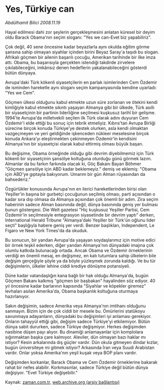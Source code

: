 # Yes, Türkiye can

*Abdülhamit Bilici 2008.11.19*

<tr><td class="metin" colspan="2" style="padding-top: 20px; padding-left: 5px; padding-right: 10px;">Hayal edilmesi dahi zor şeylerin gerçekleşmesini anlatan küresel bir deyim oldu Barack Obama'nın seçim sloganı: "Yes we can-Evet biz yapabiliriz".</td></tr><tr><td class="metin" colspan="2" style="padding-top: 20px; padding-left: 5px; padding-right: 10px;"><p> Çok değil, 40 sene öncesine kadar beyazlarla aynı okulda eğitim görme şansına sahip olmayan siyahlar içinden birini Beyaz Saray'a taşıdı bu slogan. Afrikalı göçmen bir ailenin başarılı çocuğu, Amerikan tarihinde bir ilke imza attı. Obama, bu başarısıyla gerçekten istendiği takdirde zirvelere çıkılabileceğini, imkânsız denen hedeflerin yakalanabileceğini gösterdi bütün dünyaya.
<p> Avrupa'daki Türk kökenli siyasetçilerin en parlak isimlerinden Cem Özdemir de isminden hareketle aynı sloganı seçim kampanyasında kendine uyarladı: "Yes we Cem". 
<p> Göçmen ülkesi olduğunu kabul etmekte uzun süre zorlanan ve ötekini kendi kimliğiyle kabul etmekte sıkıntı yaşayan Almanya gibi bir ülkede, Türk asıllı bir siyasetçinin bir partinin liderliğine seçilmesi kuşkusuz tarihî bir gelişme. 1994'te Avrupa'da milletvekili seçilen ilk Türk olarak adını duyuran Cem Özdemir'i elde ettiği bu sonuç için tebrik etmeliyiz. Kıbrıs'tan Avrupa Birliği sürecine birçok konuda Türkiye'ye destek olurken, asla kendi olmaktan vazgeçmeyen ve yeri geldiğinde işkenceden nükleer meselesine birçok konuda Ankara'yı eleştirmekten çekinmeyen Özdemir'in kendisini Almanya'nın bir siyasetçisi olarak kabul ettirmiş olması büyük başarı. 
<p> Bu değişime, Obama örneğinde olduğu gibi devrim diyebilmemiz için Türk kökenli bir siyasetçinin şansölye koltuğuna oturduğu günü görmek lazım. Almanlar da bu farkın farkında olacak ki, Göç Bakanı Bayan Böhmer "Göçmen şansölye için ABD kadar beklemeyiz." demiş ve eklemiş: "Obama için ABD'ye gıptayla bakıyorum. Umarım bir gün Alman rüyasından da bahsederiz." 
<p> Özgürlükler konusunda Avrupa'nın en ilerici hareketlerinden birisi olan Yeşiller'in başına bir gurbetçi çocuğunun seçilmiş olması, parti açısından o kadar sıra dışı olmasa da Almanya açısından çok önemli bir adım. Zira seçim haberinin sadece Alman basınında değil, dünya basınında geniş yer bulması bunun göstergesi. Die Welt gazetesi "Hiç kuşkusuz Yeşiller Partisi, Cem Özdemir'in seçilmesiyle entegrasyon siyasetinde bir devrim yaptı" derken, International Herald Tribune "Almanya'daki Yeşiller bir Türk'ün oğlunu lider seçti" başlığıyla habere geniş yer verdi. Benzer başlıkları, Independent, Le Figaro ve New York Times'da da okuduk. 
<p> Bu sonucun, bir yandan Avrupa'da yaşayan soydaşlarımız için motive edici bir örnek teşkil ederken, diğer yandan Almanya'nın dünyadaki imajına çok olumlu katkıda bulunacağı ortada. Ancak Obama ve Özdemir örneklerinin verdiği en önemli mesaj, en değişmez, en katı tutumlara sahip ülkelerin bile değişim gerçeğiyle şöyle ya da böyle yüzleşmek zorunda kaldığı. Ve bu tür değişimlerin, ülkeler lehine ciddi krediye dönüşme potansiyeli. 
<p> Düne kadar vatandaşlığın kana bağlı bir hak olduğu Almanya'da, bugün Göçmen Bakanı kalkmış "göçmen bir başbakan" hayalinden söz ediyor. 40 yıl öncesine kadar barlarının kapısında "Siyahlar ve köpekler giremez" levhaları asılan Amerika'da, Obama başkanlık koltuğuna oturmaya hazırlanıyor.
<p> Sakın değişimin, sadece Amerika veya Almanya'nın imtihanı olduğunu sanmayın. Bizim için de çok ciddi bir mesele bu. Ömürlerini statükoyu savunmaya adayanların, dünyadaki bu değişimleri iyi anlaması gerekiyor. Onların tahayyül ettiği gibi, değişim sadece Türkiye'yi etkilemiyor. Bütün dünya sabit dururken, sadece Türkiye değişmiyor. Herkes değişimden nasibine düşen payı alıyor. Bu dinamiği anlamayanlar için komplolara sığınmaktan başka çare kalmıyor. Aleviler, dün olmayan bazı haklar mı istiyor? Kesin arkalarında dış güçler vardır. Dün okula gitmeyen dindar kızlar, bugün üniversiteye mi gitmek istiyor? Arkasında İran veya Suudi Arabistan vardır. Onlar yoksa Amerika'nın yeşil kuşak veya BOP planı vardır. 
<p> Değişimden korkanlar, Barack Obama ve Cem Özdemir örneklerine bakarak rahat bir nefes alabilir. Korkmasınlar, sadece Türkiye değil bütün dünya değişiyor. "Evet Türkiye değişebilir."<br/></p></p></p></p></p></p></p></p></p></td></tr>

Kaynak: [zaman.com.tr](http://zaman.com.tr/yazar.do?yazino=761857), [web.archive.org (arşiv bağlantısı)](http://web.archive.org/web/20081220133206/http://zaman.com.tr:80/yazar.do?yazino=761857)
